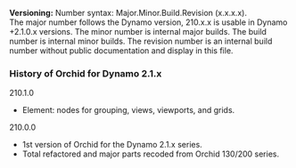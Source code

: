 ﻿**Versioning:** Number syntax: Major.Minor.Build.Revision (x.x.x.x).  
The major number follows the Dynamo version, 210.x.x is usable in Dynamo +2.1.0.x versions. The minor number is internal major builds. The build number is internal minor builds. The revision number is an internal build number without public documentation and display in this file.  


### History of Orchid for Dynamo 2.1.x ###  

210.1.0  
- Element: nodes for grouping, views, viewports, and grids.  

210.0.0  	
- 1st version of Orchid for the Dynamo 2.1.x series.  
- Total refactored and major parts recoded from Orchid 130/200 series.   
